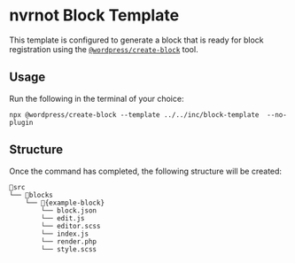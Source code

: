 # nvrnot Block Template

This template is configured to generate a block that is ready for block registration using the [`@wordpress/create-block`](https://developer.wordpress.org/block-editor/reference-guides/packages/packages-create-block/) tool.

## Usage

Run the following in the terminal of your choice:

`npx @wordpress/create-block --template ../../inc/block-template  --no-plugin`


## Structure

Once the command has completed, the following structure will be created:

``` text
📁src
└── 📁blocks
    └── 📁{example-block}
        └── block.json
        └── edit.js
        └── editor.scss
        └── index.js
        └── render.php
        └── style.scss
```
